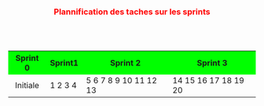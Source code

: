 
<div style="margin: 100px auto;" >

<h3 style="color:red;text-align:center;margin-bottom:70px;">Plannification des taches sur les sprints</h3>
<table width="800px" cellspacing="0" cellpadding="0">
    <tr bgcolor="#00FF00">
      <th>Sprint 0</th>
      <th>Sprint1</th>
      <th>Sprint 2</th>
      <th>Sprint 3 </th>
    </tr>
    <tr>
         <td align="center">  Initiale </td>
         <td> 1  2 3 4</td>
         <td> 5  6 7 8 9 10 11 12 13 </td>
         <td> 14  15 16 17 18 19 20  </td>
    </tr>
</table>
</div>
